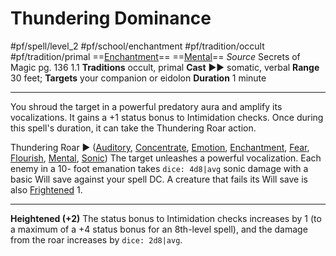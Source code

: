 # Thundering Dominance
#pf/spell/level_2 #pf/school/enchantment #pf/tradition/occult #pf/tradition/primal
==[Enchantment](../../../Traits/Enchantment.md)== ==[Mental](../../../Traits/Mental.md)==
*Source* Secrets of Magic pg. 136 1.1
**Traditions** occult, primal
**Cast** ►► somatic, verbal
**Range** 30 feet; **Targets** your companion or eidolon
**Duration** 1 minute

---
You shroud the target in a powerful predatory aura and amplify its vocalizations. It gains a +1 status bonus to Intimidation checks. Once during this spell's duration, it can take the Thundering Roar action.

Thundering Roar ► ([Auditory](../../../Traits/Auditory.md), [Concentrate](../../../Traits/Concentrate.md), [Emotion](../../../Traits/Emotion.md), [Enchantment](../../../Traits/Enchantment.md), [Fear](../Level%201/Fear.md), [Flourish](../../../Traits/Flourish.md), [Mental](../../../Traits/Mental.md), [Sonic](../../../Traits/Sonic.md)) The target unleashes a powerful vocalization. Each enemy in a 10- foot emanation takes `dice: 4d8|avg` sonic damage with a basic Will save against your spell DC. A creature that fails its Will save is also [Frightened](../../../Conditions/Frightened.md) 1.

<hr>

**Heightened (+2)** The status bonus to Intimidation checks increases by 1 (to a maximum of a +4 status bonus for an 8th-level spell), and the damage from the roar increases by `dice: 2d8|avg`.
